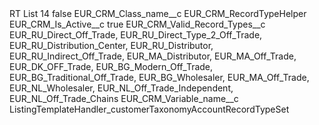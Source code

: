 <?xml version="1.0" encoding="UTF-8"?>
<CustomMetadata xmlns="http://soap.sforce.com/2006/04/metadata" xmlns:xsi="http://www.w3.org/2001/XMLSchema-instance" xmlns:xsd="http://www.w3.org/2001/XMLSchema">
    <label>RT List 14</label>
    <protected>false</protected>
    <values>
        <field>EUR_CRM_Class_name__c</field>
        <value xsi:type="xsd:string">EUR_CRM_RecordTypeHelper</value>
    </values>
    <values>
        <field>EUR_CRM_Is_Active__c</field>
        <value xsi:type="xsd:boolean">true</value>
    </values>
    <values>
        <field>EUR_CRM_Valid_Record_Types__c</field>
        <value xsi:type="xsd:string">EUR_RU_Direct_Off_Trade,
EUR_RU_Direct_Type_2_Off_Trade,
EUR_RU_Distribution_Center,
EUR_RU_Distributor,
EUR_RU_Indirect_Off_Trade,
EUR_MA_Distributor,
EUR_MA_Off_Trade,
EUR_DK_OFF_Trade,
EUR_BG_Modern_Off_Trade,
EUR_BG_Traditional_Off_Trade,
EUR_BG_Wholesaler,
EUR_MA_Off_Trade,
EUR_NL_Wholesaler,
EUR_NL_Off_Trade_Independent,
EUR_NL_Off_Trade_Chains</value>
    </values>
    <values>
        <field>EUR_CRM_Variable_name__c</field>
        <value xsi:type="xsd:string">ListingTemplateHandler_customerTaxonomyAccountRecordTypeSet</value>
    </values>
</CustomMetadata>
